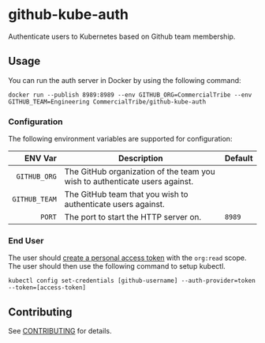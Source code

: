 # github-kube-auth
Authenticate users to Kubernetes based on Github team membership.

## Usage
You can run the auth server in Docker by using the following command:

```
docker run --publish 8989:8989 --env GITHUB_ORG=CommercialTribe --env GITHUB_TEAM=Engineering CommercialTribe/github-kube-auth
```

### Configuration

The following environment variables are supported for configuration:

ENV Var | Description | Default
---:|---|---
`GITHUB_ORG`  | The GitHub organization of the team you wish to authenticate users against.
`GITHUB_TEAM` | The GitHub team that you wish to authenticate users against.
`PORT`        | The port to start the HTTP server on. | `8989`

### End User
The user should [create a personal access token](https://help.github.com/articles/creating-an-access-token-for-command-line-use) with the `org:read` scope. The user should then use the following command to setup kubectl.

```
kubectl config set-credentials [github-username] --auth-provider=token --token=[access-token]
```

## Contributing

See [CONTRIBUTING](CONTRIBUTING.md) for details.
